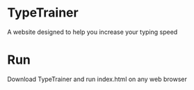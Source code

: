 # TypeTrainer
A website designed to help you increase your typing speed

# Run
Download TypeTrainer and run index.html on any web browser
